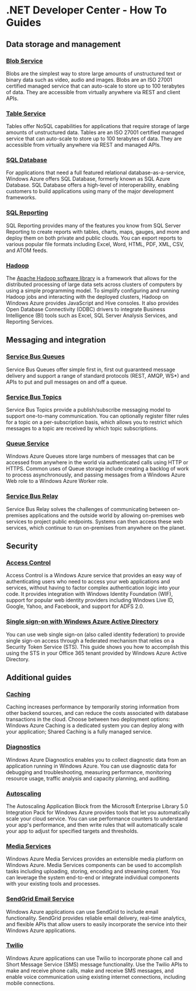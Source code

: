 <properties linkid="dev-net-how-to-guides" urlDisplayName="How To Guides" pageTitle="Windows Azure .NET feature guides" title="Windows Azure .NET feature guides" metaKeywords="Azure .NET" Description="Find topics about using Windows Azure services and features in .NET." metaCanonical="" disqusComments="0" umbracoNaviHide="0" />


# .NET Developer Center - How To Guides #
## Data storage and management ##

### [Blob Service](/en-us/develop/net/how-to-guides/blob-storage/ "Blob Service") ###
Blobs are the simplest way to store large amounts of unstructured text or binary data such as video, audio and images. Blobs are an ISO 27001 certified managed service that can auto-scale to store up to 100 terabytes of data. They are accessible from virtually anywhere via REST and client APIs.

### [Table Service](/en-us/develop/net/how-to-guides/table-services/ "Table Service") ###
Tables offer NoSQL capabilities for applications that require storage of large amounts of unstructured data. Tables are an ISO 27001 certified managed service that can auto-scale to store up to 100 terabytes of data. They are accessible from virtually anywhere via REST and managed APIs.

### [SQL Database](/en-us/develop/net/how-to-guides/sql-database/ "SQL Database") ###
For applications that need a full featured relational database-as-a-service, Windows Azure offers SQL Database, formerly known as SQL Azure Database. SQL Database offers a high-level of interoperability, enabling customers to build applications using many of the major development frameworks.

### [SQL Reporting](/en-us/develop/net/how-to-guides/sql-reporting/) ###

SQL Reporting provides many of the features you know from SQL Server Reporting to create reports with tables, charts, maps, gauges, and more and deploy them on both private and public clouds. You can export reports to various popular file formats including Excel, Word, HTML, PDF, XML, CSV, and ATOM feeds.

### [Hadoop](/en-us/develop/net/how-to-guides/hadoop/) ###

The [Apache Hadoop software library](http://hadoop.apache.org/) is a framework that allows for the distributed processing of large data sets across clusters of computers by using a simple programming model. To simplify configuring and running Hadoop jobs and interacting with the deployed clusters, Hadoop on Windows Azure provides JavaScript and Hive consoles. It also provides Open Database Connectivity (ODBC) drivers to integrate Business Intelligence (BI) tools such as Excel, SQL Server Analysis Services, and Reporting Services.

## Messaging and integration ##

### [Service Bus Queues](/en-us/develop/net/how-to-guides/service-bus-queues/ "Service Bus Queues") ###
Service Bus Queues offer simple first in, first out guaranteed message delivery and support a range of standard protocols (REST, AMQP, WS*) and APIs to put and pull messages on and off a queue.

### [Service Bus Topics](/en-us/develop/net/how-to-guides/service-bus-topics/ "Service Bus Topics") ###
Service Bus Topics provide a publish/subscribe messaging model to support one-to-many communication. You can optionally register filter rules for a topic on a per-subscription basis, which allows you to restrict which messages to a topic are received by which topic subscriptions.

### [Queue Service](/en-us/develop/net/how-to-guides/queue-service/ "Queue Service") ###
Windows Azure Queues store large numbers of messages that can be accessed from anywhere in the world via authenticated calls using HTTP or HTTPS. Common uses of Queue storage include creating a backlog of work to process asynchronously, and passing messages from a Windows Azure Web role to a Windows Azure Worker role.

### [Service Bus Relay](/en-us/develop/net/how-to-guides/service-bus-relay/ "Service Bus Relay") ###
Service Bus Relay solves the challenges of communicating between on-premises applications and the outside world by allowing on-premises web services to project public endpoints. Systems can then access these web services, which continue to run on-premises from anywhere on the planet.

## Security ##

### [Access Control](/en-us/develop/net/how-to-guides/access-control/) ###

Access Control is a Windows Azure service that provides an easy way of authenticating users who need to access your web applications and services, without having to factor complex authentication logic into your code. It provides integration with Windows Identity Foundation (WIF), support for popular web identity providers including Windows Live ID, Google, Yahoo, and Facebook, and support for ADFS 2.0.

### [Single sign-on with Windows Azure Active Directory][Single sign-on with Windows Azure Active Directory]
You can use web single sign-on (also called identity federation) to provide single sign-on access through a federated mechanism that relies on a Security Token Service (STS).  This guide shows you how to accomplish this using the STS in your Office 365 tenant provided by Windows Azure Active Directory.


## Additional guides ##

### [Caching](/en-us/develop/net/how-to-guides/cache/) ###

Caching increases performance by temporarily storing information from other backend sources, and can reduce the costs associated with database transactions in the cloud. Choose between two deployment options: Windows Azure Caching is a dedicated system you can deploy along with your application; Shared Caching is a fully managed service.

### [Diagnostics](/en-us/develop/net/common-tasks/diagnostics/) ###

Windows Azure Diagnostics enables you to collect diagnostic data from an application running in Windows Azure. You can use diagnostic data for debugging and troubleshooting, measuring performance, monitoring resource usage, traffic analysis and capacity planning, and auditing.

### [Autoscaling](/en-us/develop/net/how-to-guides/autoscaling/) ###
The Autoscaling Application Block from the Microsoft Enterprise Library 5.0 Integration Pack for Windows Azure provides tools that let you automatically scale your cloud service. You can use performance counters to understand your app's performance, and then write rules that will automatically scale your app to adjust for specified targets and thresholds.

### [Media Services](/en-us/develop/net/how-to-guides/media-services/) ###

Windows Azure Media Services provides an extensible media platform on Windows Azure. Media Services components can be used to accomplish tasks including uploading, storing, encoding and streaming content.  You can leverage the system end-to-end or integrate individual components with your existing tools and processes.

### [SendGrid Email Service](/en-us/develop/net/how-to-guides/sendgrid-email-service/) ###

Windows Azure applications can use SendGrid to include email functionality.  SendGrid provides reliable email delivery,  real-time analytics, and flexible APIs that allow users to easily incorporate the service into their Windows Azure applications.

### [Twilio](/en-us/develop/net/how-to-guides/twilio-voice-and-sms-service/) ###

Windows Azure applications can use Twilio to incorporate phone call and Short Message Service (SMS) message functionality.  Use the Twilio APIs to make and receive phone calls, make and receive SMS messages, and enable voice communication using existing internet connections, including mobile connections.

[Single sign-on with Windows Azure Active Directory]: /en-us/develop/net/how-to-guides/web-sso/
